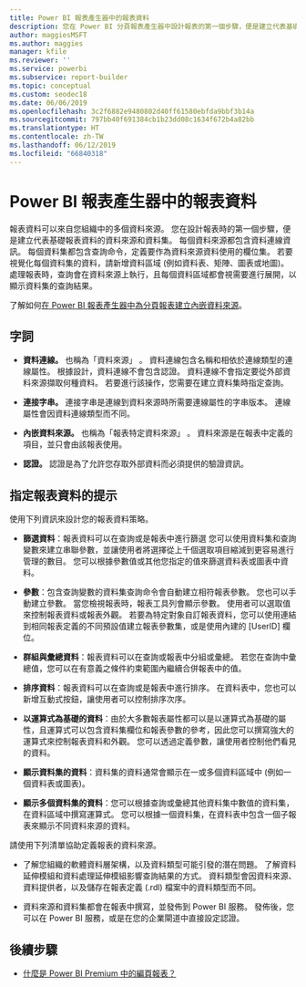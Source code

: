 ```yaml
---
title: Power BI 報表產生器中的報表資料
description: 您在 Power BI 分頁報表產生器中設計報表的第一個步驟，便是建立代表基礎報表資料的資料來源和資料集。
author: maggiesMSFT
ms.author: maggies
manager: kfile
ms.reviewer: ''
ms.service: powerbi
ms.subservice: report-builder
ms.topic: conceptual
ms.custom: seodec18
ms.date: 06/06/2019
ms.openlocfilehash: 3c2f6882e9480802d40ff61580ebfda9bbf3b14a
ms.sourcegitcommit: 797bb40f691384cb1b23dd08c1634f672b4a82bb
ms.translationtype: HT
ms.contentlocale: zh-TW
ms.lasthandoff: 06/12/2019
ms.locfileid: "66840318"
---
```

# <a name="report-data-in-power-bi-report-builder"></a>Power BI 報表產生器中的報表資料

報表資料可以來自您組織中的多個資料來源。 您在設計報表時的第一個步驟，便是建立代表基礎報表資料的資料來源和資料集。 每個資料來源都包含資料連線資訊。 每個資料集都包含查詢命令，定義要作為資料來源資料使用的欄位集。 若要視覺化每個資料集的資料，請新增資料區域 (例如資料表、矩陣、圖表或地圖)。 處理報表時，查詢會在資料來源上執行，且每個資料區域都會視需要進行展開，以顯示資料集的查詢結果。  

了解如何[在 Power BI 報表產生器中為分頁報表建立內嵌資料來源](paginated-reports-embedded-data-source.md)。


##  <a name="BkMk_ReportDataTerms"></a> 字詞  
  
- **資料連線。** 也稱為「資料來源」  。 資料連線包含名稱和相依於連線類型的連線屬性。 根據設計，資料連線不會包含認證。 資料連線不會指定要從外部資料來源擷取何種資料。 若要進行該操作，您需要在建立資料集時指定查詢。  
  
- **連接字串。** 連接字串是連線到資料來源時所需要連線屬性的字串版本。 連線屬性會因資料連線類型而不同。  
  
- **內嵌資料來源。** 也稱為「報表特定資料來源」  。 資料來源是在報表中定義的項目，並只會由該報表使用。  
  
- **認證。** 認證是為了允許您存取外部資料而必須提供的驗證資訊。  
  
##  <a name="BkMk_ReportDataTips"></a> 指定報表資料的提示

 使用下列資訊來設計您的報表資料策略。  
  
- **篩選資料**：報表資料可以在查詢或是報表中進行篩選 您可以使用資料集和查詢變數來建立串聯參數，並讓使用者將選擇從上千個選取項目縮減到更容易進行管理的數目。 您可以根據參數值或其他您指定的值來篩選資料表或圖表中資料。  
  
- **參數**：包含查詢變數的資料集查詢命令會自動建立相符報表參數。 您也可以手動建立參數。 當您檢視報表時，報表工具列會顯示參數。 使用者可以選取值來控制報表資料或報表外觀。 若要為特定對象自訂報表資料，您可以使用連結到相同報表定義的不同預設值建立報表參數集，或是使用內建的 [UserID]  欄位。 
  
- **群組與彙總資料**：報表資料可以在查詢或報表中分組或彙總。 若您在查詢中彙總值，您可以在有意義之條件約束範圍內繼續合併報表中的值。  
  
- **排序資料**：報表資料可以在查詢或是報表中進行排序。 在資料表中，您也可以新增互動式按鈕，讓使用者可以控制排序次序。  
  
- **以運算式為基礎的資料**：由於大多數報表屬性都可以是以運算式為基礎的屬性，且運算式可以包含資料集欄位和報表參數的參考，因此您可以撰寫強大的運算式來控制報表資料和外觀。 您可以透過定義參數，讓使用者控制他們看見的資料。  
  
- **顯示資料集的資料**：資料集的資料通常會顯示在一或多個資料區域中 (例如一個資料表或圖表)。  
  
- **顯示多個資料集的資料**：您可以根據查詢或彙總其他資料集中數值的資料集，在資料區域中撰寫運算式。 您可以根據一個資料集，在資料表中包含一個子報表來顯示不同資料來源的資料。  
  
 請使用下列清單協助定義報表的資料來源。  
  
- 了解您組織的軟體資料層架構，以及資料類型可能引發的潛在問題。 了解資料延伸模組和資料處理延伸模組影響查詢結果的方式。 資料類型會因資料來源、資料提供者，以及儲存在報表定義 (.rdl) 檔案中的資料類型而不同。  
  
- 資料來源和資料集都會在報表中撰寫，並發佈到 Power BI 服務。 發佈後，您可以在 Power BI 服務，或是在您的企業閘道中直接設定認證。 

## <a name="next-steps"></a>後續步驟

- [什麼是 Power BI Premium 中的編頁報表？](paginated-reports-report-builder-power-bi.md)  

